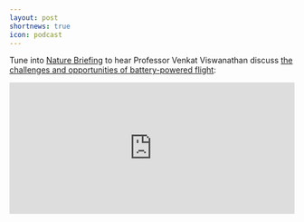 ```yaml
---
layout: post
shortnews: true
icon: podcast
---
```


Tune into [Nature Briefing](https://doi.org/10.1038/s41586-021-04139-1) to hear Professor Venkat Viswanathan discuss [the challenges and opportunities of battery-powered flight](https://doi.org/10.1038/s41586-021-04139-1):

<iframe src="https://open.spotify.com/embed/episode/4tPQEmRFVnOFcg9KHsuu9t?utm_source=generator" width="100%" height="232" frameBorder="0" allowfullscreen="" allow="autoplay; clipboard-write; encrypted-media; fullscreen; picture-in-picture"></iframe>
